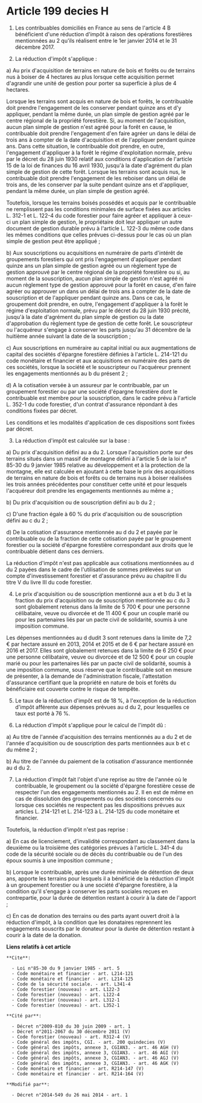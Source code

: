 # Article 199 decies H

1. Les contribuables domiciliés en France au sens de l'article 4 B bénéficient d'une réduction d'impôt à raison des
opérations forestières mentionnées au 2 qu'ils réalisent entre le 1er janvier 2014 et le 31 décembre 2017.

2. La réduction d'impôt s'applique : 

a) Au prix d'acquisition de terrains en nature de bois et forêts ou de terrains nus à boiser de 4 hectares au plus lorsque
cette acquisition permet d'agrandir une unité de gestion pour porter sa superficie à plus de 4 hectares. 

Lorsque les terrains sont acquis en nature de bois et forêts, le contribuable doit prendre l'engagement de les conserver
pendant quinze ans et d'y appliquer, pendant la même durée, un plan simple de gestion agréé par le centre régional de la
propriété forestière. Si, au moment de l'acquisition, aucun plan simple de gestion n'est agréé pour la forêt en cause, le
contribuable doit prendre l'engagement d'en faire agréer un dans le délai de trois ans à compter de la date d'acquisition et
de l'appliquer pendant quinze ans. Dans cette situation, le contribuable doit prendre, en outre, l'engagement d'appliquer à
la forêt le régime d'exploitation normale, prévu par le décret du 28 juin 1930 relatif aux conditions d'application de
l'article 15 de la loi de finances du 16 avril 1930, jusqu'à la date d'agrément du plan simple de gestion de cette forêt.
Lorsque les terrains sont acquis nus, le contribuable doit prendre l'engagement de les reboiser dans un délai de trois ans,
de les conserver par la suite pendant quinze ans et d'appliquer, pendant la même durée, un plan simple de gestion agréé. 

Toutefois, lorsque les terrains boisés possédés et acquis par le contribuable ne remplissent pas les conditions minimales de
surface fixées aux articles L. 312-1 et L. 122-4 du code forestier pour faire agréer et appliquer à ceux-ci un plan simple de
gestion, le propriétaire doit leur appliquer un autre document de gestion durable prévu à l'article L. 122-3 du même code
dans les mêmes conditions que celles prévues ci-dessus pour le cas où un plan simple de gestion peut être appliqué ; 

b) Aux souscriptions ou acquisitions en numéraire de parts d'intérêt de groupements forestiers qui ont pris l'engagement
d'appliquer pendant quinze ans un plan simple de gestion agréé ou un règlement type de gestion approuvé par le centre
régional de la propriété forestière ou si, au moment de la souscription, aucun plan simple de gestion n'est agréé ni aucun
règlement type de gestion approuvé pour la forêt en cause, d'en faire agréer ou approuver un dans un délai de trois ans à
compter de la date de souscription et de l'appliquer pendant quinze ans. Dans ce cas, le groupement doit prendre, en outre,
l'engagement d'appliquer à la forêt le régime d'exploitation normale, prévu par le décret du 28 juin 1930 précité, jusqu'à la
date d'agrément du plan simple de gestion ou la date d'approbation du règlement type de gestion de cette forêt. Le
souscripteur ou l'acquéreur s'engage à conserver les parts jusqu'au 31 décembre de la huitième année suivant la date de la
souscription ; 

c) Aux souscriptions en numéraire au capital initial ou aux augmentations de capital des sociétés d'épargne forestière
définies à l'article L. 214-121 du code monétaire et financier et aux acquisitions en numéraire des parts de ces sociétés,
lorsque la société et le souscripteur ou l'acquéreur prennent les engagements mentionnés au b du présent 2 ; 

d) A la cotisation versée à un assureur par le contribuable, par un groupement forestier ou par une société d'épargne
forestière dont le contribuable est membre pour la souscription, dans le cadre prévu à l'article L. 352-1 du code forestier,
d'un contrat d'assurance répondant à des conditions fixées par décret. 

Les conditions et les modalités d'application de ces dispositions sont fixées par décret. 

3. La réduction d'impôt est calculée sur la base : 

a) Du prix d'acquisition défini au a du 2. Lorsque l'acquisition porte sur des terrains situés dans un massif de montagne
défini à l'article 5 de la loi n° 85-30 du 9 janvier 1985 relative au développement et à la protection de la montagne, elle
est calculée en ajoutant à cette base le prix des acquisitions de terrains en nature de bois et forêts ou de terrains nus à
boiser réalisées les trois années précédentes pour constituer cette unité et pour lesquels l'acquéreur doit prendre les
engagements mentionnés au même a ; 

b) Du prix d'acquisition ou de souscription défini au b du 2 ; 

c) D'une fraction égale à 60 % du prix d'acquisition ou de souscription défini au c du 2 ; 

d) De la cotisation d'assurance mentionnée au d du 2 et payée par le contribuable ou de la fraction de cette cotisation payée
par le groupement forestier ou la société d'épargne forestière correspondant aux droits que le contribuable détient dans ces
derniers. 

La réduction d'impôt n'est pas applicable aux cotisations mentionnées au d du 2 payées dans le cadre de l'utilisation de
sommes prélevées sur un compte d'investissement forestier et d'assurance prévu au chapitre II du titre V du livre III du code
forestier. 

4. Le prix d'acquisition ou de souscription mentionné aux a et b du 3 et la fraction du prix d'acquisition ou de souscription
mentionnée au c du 3 sont globalement retenus dans la limite de 5 700 € pour une personne célibataire, veuve ou divorcée et
de 11 400 € pour un couple marié ou pour les partenaires liés par un pacte civil de solidarité, soumis à une imposition
commune. 

Les dépenses mentionnées au d dudit 3 sont retenues dans la limite de 7,2 € par hectare assuré en 2013, 2014 et 2015 et de 6
€ par hectare assuré en 2016 et 2017. Elles sont globalement retenues dans la limite de 6 250 € pour une personne
célibataire, veuve ou divorcée et de 12 500 € pour un couple marié ou pour les partenaires liés par un pacte civil de
solidarité, soumis à une imposition commune, sous réserve que le contribuable soit en mesure de présenter, à la demande de
l'administration fiscale, l'attestation d'assurance certifiant que la propriété en nature de bois et forêts du bénéficiaire
est couverte contre le risque de tempête. 

5. Le taux de la réduction d'impôt est de 18 %, à l'exception de la réduction d'impôt afférente aux dépenses prévues au d du
2, pour lesquelles ce taux est porté à 76 %. 

6. La réduction d'impôt s'applique pour le calcul de l'impôt dû : 

a) Au titre de l'année d'acquisition des terrains mentionnés au a du 2 et de l'année d'acquisition ou de souscription des
parts mentionnées aux b et c du même 2 ; 

b) Au titre de l'année du paiement de la cotisation d'assurance mentionnée au d du 2.

7. La réduction d'impôt fait l'objet d'une reprise au titre de l'année où le contribuable, le groupement ou la société
d'épargne forestière cesse de respecter l'un des engagements mentionnés au 2. Il en est de même en cas de dissolution des
groupements ou des sociétés concernés ou lorsque ces sociétés ne respectent pas les dispositions prévues aux articles L.
214-121 et L. 214-123 à L. 214-125 du code monétaire et financier. 

Toutefois, la réduction d'impôt n'est pas reprise : 

a) En cas de licenciement, d'invalidité correspondant au classement dans la deuxième ou la troisième des catégories prévues à
l'article L. 341-4 du code de la sécurité sociale ou de décès du contribuable ou de l'un des époux soumis à une imposition
commune ; 

b) Lorsque le contribuable, après une durée minimale de détention de deux ans, apporte les terrains pour lesquels il a
bénéficié de la réduction d'impôt à un groupement forestier ou à une société d'épargne forestière, à la condition qu'il
s'engage à conserver les parts sociales reçues en contrepartie, pour la durée de détention restant à courir à la date de
l'apport ; 

c) En cas de donation des terrains ou des parts ayant ouvert droit à la réduction d'impôt, à la condition que les donataires
reprennent les engagements souscrits par le donateur pour la durée de détention restant à courir à la date de la donation.

**Liens relatifs à cet article**

	**Cite**:

	  - Loi n°85-30 du 9 janvier 1985 - art. 5
	  - Code monétaire et financier - art. L214-121
	  - Code monétaire et financier - art. L214-125
	  - Code de la sécurité sociale. - art. L341-4
	  - Code forestier (nouveau) - art. L122-3
	  - Code forestier (nouveau) - art. L122-4
	  - Code forestier (nouveau) - art. L312-1
	  - Code forestier (nouveau) - art. L352-1

	**Cité par**:

	  - Décret n°2009-810 du 30 juin 2009 - art. 1
	  - Décret n°2011-2067 du 30 décembre 2011 (V)
	  - Code forestier (nouveau) - art. R312-4 (V)
	  - Code général des impôts, CGI. - art. 200 quindecies (V)
	  - Code général des impôts, annexe 3, CGIAN3. - art. 46 AGH (V)
	  - Code général des impôts, annexe 3, CGIAN3. - art. 46 AGI (V)
	  - Code général des impôts, annexe 3, CGIAN3. - art. 46 AGJ (V)
	  - Code général des impôts, annexe 3, CGIAN3. - art. 46 AGK (V)
	  - Code monétaire et financier - art. R214-147 (V)
	  - Code monétaire et financier - art. R214-164 (V)

	**Modifié par**:

	  - Décret n°2014-549 du 26 mai 2014 - art. 1
